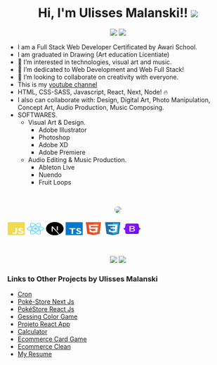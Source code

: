 
<div align="center">
 
<h1 align="center"><b>Hi, I'm Ulisses Malanski!! <img src="https://media.giphy.com/media/hvRJCLFzcasrR4ia7z/giphy.gif" width="25px"></b></h1>
<img height="180em" src="https://github-readme-stats.vercel.app/api?username=malanski&show_icons=true&theme=dark&include_all_commits=true&count_private=true">  
<img height="180em" src="https://github-readme-stats.vercel.app/api/top-langs/?username=malanski&layout=compact&langs_count=7&theme=radical">
</div>

- I am a Full Stack Web Developer Certificated by Awari School.
- I am graduated in Drawing (Art education Licentiate)
- 👀 I’m interested in technologies, visual art and music.  
- 🌱 I’m dedicated to Web Development and Web Full Stack!
- 💞️ I’m looking to collaborate on creativity with everyone. 
- This is my [youtube channel](https://www.youtube.com/channel/UCMO8be295Zay2OajfewJpMA) 
- HTML, CSS-SASS, Javascript, React, Next, Node! 🔥
- I also can collaborate with: Design, Digital Art, Photo Manipulation, Concept Art, Audio Production, Music Composing.
- SOFTWARES.
  * Visual Art & Design.
      - Adobe Illustrator
      - Photoshop
      - Adobe XD
      - Adobe Premiere
  * Audio Editing & Music Production.
      - Ableton Live
      - Nuendo
      - Fruit Loops
        

<!---
TypeScript, C / C ++ / C #, .NET, Ruby, Angular, Java, Phyton
--->
##
<br>

<div align="center">
    <a href="https://www.facebook.com/ulisses.malanski/">
      <img height="180" style="border-radius: 50px;" src="https://lastfm.freetls.fastly.net/i/u/770x0/2d81602ce3cb43378ddf0d57407d9738.jpg#2d81602ce3cb43378ddf0d57407d9738">
     
</div>
  <div align="center" style="display: inline-block;"> <br>
      <img align="center" height="30" width="40" src="https://raw.githubusercontent.com/devicons/devicon/master/icons/javascript/javascript-plain.svg">
      <img align="center" height="30" width="40" src="https://raw.githubusercontent.com/devicons/devicon/master/icons/react/react-original.svg">
      <img align="center" height="30" width="40" src="https://raw.githubusercontent.com/devicons/devicon/master/icons/nextjs/nextjs-original.svg">
      <img align="center" height="30" width="40" src="https://raw.githubusercontent.com/devicons/devicon/master/icons/typescript/typescript-plain.svg">
      <img align="center" height="30" width="40" src="https://raw.githubusercontent.com/devicons/devicon/master/icons/html5/html5-original.svg">
      <img align="center" height="30" width="40" src="https://raw.githubusercontent.com/devicons/devicon/master/icons/css3/css3-original.svg">
      <img align="center" height="30" width="40" src="https://raw.githubusercontent.com/devicons/devicon/master/icons/bootstrap/bootstrap-original.svg">
   
<!---
<img align="center" height="30" width="40" src="https://raw.githubusercontent.com/devicons/devicon/master/icons/python/python-original.svg">
<img align="center" height="30" width="40" src="https://raw.githubusercontent.com/devicons/devicon/master/icons/ruby/ruby-original.svg">
<img align="center" height="30" width="40" src="https://raw.githubusercontent.com/devicons/devicon/master/icons/dot-net/dot-net-original.svg">

<img align="center" height="30" width="40" src="https://raw.githubusercontent.com/devicons/devicon/master/icons/c/c-original.svg">
<img align="center" height="30" width="40" src="https://raw.githubusercontent.com/devicons/devicon/master/icons/php/php-plain.svg">
<img align="center" height="30" width="40" src="https://raw.githubusercontent.com/devicons/devicon/master/icons/angularjs/angularjs-original.svg">

--->
  </div>
  
  ##
 <br> 
<div align="center">
      <a href="www.linkedin.com/in/ulisses-malanski/" target="_blank"><img src="https://img.shields.io/badge/LinkedIn-0077B5?style=for-the-badge&logo=linkedin&logoColor=white" target="_blank"></a>
      <a href="https://www.instagram.com/ulissesmalanski_tattoo/" target="_blank"><img src="https://img.shields.io/badge/Instagram-E4405F?style=for-the-badge&logo=instagram&logoColor=white" target="_blank"></a>
 </div>
  
### Links to Other Projects by Ulisses Malanski<br>  
 
- <a href="https://malanski.github.io/cron/" target="_blank">Cron</a>  
- <a href="https://malanski.github.io/poke-store-next/" target="_blank">Poké-Store Next Js</a>
- <a href="https://malanski.github.io/pokestore-react/" target="_blank">PokéStore React Js</a>  
- <a href="https://malanski.github.io/GessingColorGame/" target="_blank">Gessing Color Game</a>
- <a href="https://malanski.github.io/projeto-react-app2/" target="_blank">Projeto React App</a>
- <a href="https://malanski.github.io/CalculatorX/" title="JavaScript study Calculator">Calculator</a>  
- <a href="https://malanski.github.io/pokeLoja2/" title="My Firts project">Ecommerce Card Game</a>  
- <a href="https://malanski.github.io/Poke-Loja-3/" title="A different approach ">Ecommerce Clean</a>  
- <a href="https://malanski.github.io/MyResume/" title="A short personal Resume">My Resume</a>  
            
